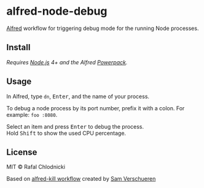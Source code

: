 # alfred-node-debug

[Alfred](https://www.alfredapp.com) workflow for triggering debug mode for the running Node processes.

## Install

*Requires [Node.js](https://nodejs.org) 4+ and the Alfred [Powerpack](https://www.alfredapp.com/powerpack/).*

## Usage

In Alfred, type `dn`, <kbd>Enter</kbd>, and the name of your process.

To debug a node process by its port number, prefix it with a colon. For example: `foo :8080`.

Select an item and press <kbd>Enter</kbd> to debug the process.<br>
Hold <kbd>Shift</kbd> to show the used CPU percentage.<br>

## License

MIT © Rafal Chlodnicki

Based on [alfred-kill workflow](https://github.com/SamVerschueren/alfred-fkill) created by [Sam Verschueren](https://github.com/SamVerschueren)
